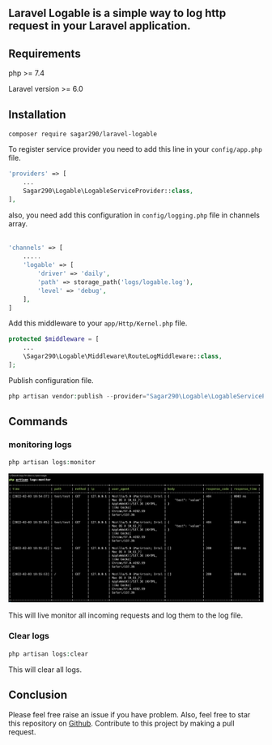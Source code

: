 ## Laravel Logable is a simple way to log http request in your Laravel application.

## Requirements

php >= 7.4

Laravel version >= 6.0

## Installation
``` 
composer require sagar290/laravel-logable
```

To register service provider you need to add this line in your `config/app.php` file.
``` php
'providers' => [
    ...
    Sagar290\Logable\LogableServiceProvider::class,
],
```

also, you need add this configuration in `config/logging.php` file in channels array.

``` php

'channels' => [
    .....
    'logable' => [
        'driver' => 'daily',
        'path' => storage_path('logs/logable.log'),
        'level' => 'debug',
    ],
]

```

Add this middleware to your `app/Http/Kernel.php` file.
``` php
protected $middleware = [
    ...
    \Sagar290\Logable\Middleware\RouteLogMiddleware::class,
];
```

Publish configuration file.
``` php
php artisan vendor:publish --provider="Sagar290\Logable\LogableServiceProvider" --tag="config"
```

## Commands

### monitoring logs
``` php
php artisan logs:monitor
```
![image laravel logable](./assets/Screenshot2.png)

This will live monitor all incoming requests and log them to the log file.


### Clear logs
``` php
php artisan logs:clear
```
This will clear all logs.

## Conclusion
Please feel free raise an issue if you have problem. Also, feel free to star this repository on [Github](https://github.com/sagar290/laravel-logable). Contribute to this project by making a pull request.
